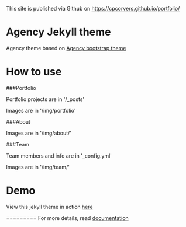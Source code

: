This site is published via Github on https://cpcorvers.github.io/portfolio/

Agency Jekyll theme
====================

Agency theme based on [Agency bootstrap theme ](https://startbootstrap.com/template-overviews/agency/)

# How to use

###Portfolio

Portfolio projects are in '/_posts'

Images are in '/img/portfolio'

###About

Images are in '/img/about/'

###Team

Team members and info are in '_config.yml'

Images are in '/img/team/'


# Demo

View this jekyll theme in action [here](https://y7kim.github.io/agency-jekyll-theme)

=========
For more details, read [documentation](http://jekyllrb.com/)
